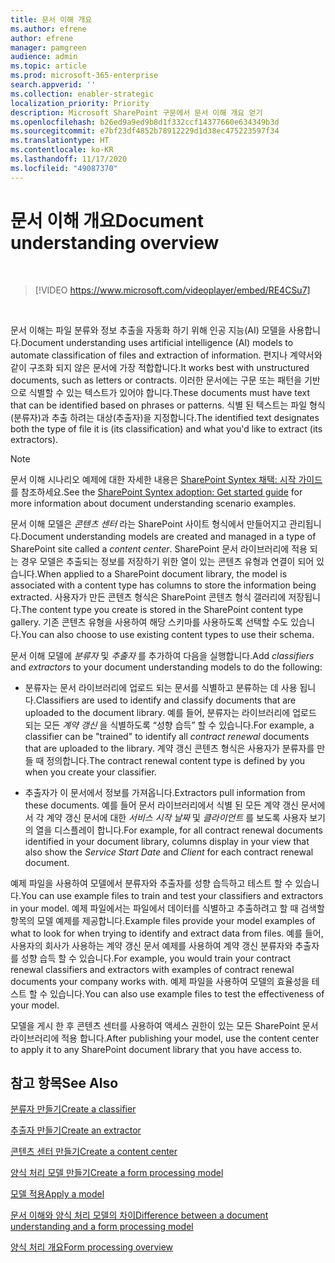 ```yaml
---
title: 문서 이해 개요
ms.author: efrene
author: efrene
manager: pamgreen
audience: admin
ms.topic: article
ms.prod: microsoft-365-enterprise
search.appverid: ''
ms.collection: enabler-strategic
localization_priority: Priority
description: Microsoft SharePoint 구문에서 문서 이해 개요 얻기
ms.openlocfilehash: b26ed9a9ed9b8d1f332ccf14377660e634349b3d
ms.sourcegitcommit: e7bf23df4852b78912229d1d38ec475223597f34
ms.translationtype: HT
ms.contentlocale: ko-KR
ms.lasthandoff: 11/17/2020
ms.locfileid: "49087370"
---
```

# <a name="document-understanding-overview"></a><span data-ttu-id="dec1f-103">문서 이해 개요</span><span class="sxs-lookup"><span data-stu-id="dec1f-103">Document understanding overview</span></span>


</br>

> [!VIDEO https://www.microsoft.com/videoplayer/embed/RE4CSu7] 

</br>

<span data-ttu-id="dec1f-104">문서 이해는 파일 분류와 정보 추출을 자동화 하기 위해 인공 지능(AI) 모델을 사용합니다.</span><span class="sxs-lookup"><span data-stu-id="dec1f-104">Document understanding uses artificial intelligence (AI) models to automate classification of files and extraction of information.</span></span> <span data-ttu-id="dec1f-105">편지나 계약서와 같이 구조화 되지 않은 문서에 가장 적합합니다.</span><span class="sxs-lookup"><span data-stu-id="dec1f-105">It works best with unstructured documents, such as letters or contracts.</span></span> <span data-ttu-id="dec1f-106">이러한 문서에는 구문 또는 패턴을 기반으로 식별할 수 있는 텍스트가 있어야 합니다.</span><span class="sxs-lookup"><span data-stu-id="dec1f-106">These documents must have text that can be identified based on phrases or patterns.</span></span> <span data-ttu-id="dec1f-107">식별 된 텍스트는 파일 형식(분류자)과 추출 하려는 대상(추출자)을 지정합니다.</span><span class="sxs-lookup"><span data-stu-id="dec1f-107">The identified text designates both the type of file it is (its classification) and what you'd like to extract (its extractors).</span></span>

> [!NOTE]
> <span data-ttu-id="dec1f-108">문서 이해 시나리오 예제에 대한 자세한 내용은 [SharePoint Syntex 채택: 시작 가이드](https://docs.microsoft.com/microsoft-365/contentunderstanding/adoption-getstarted#document-understanding-scenario-example)를 참조하세요.</span><span class="sxs-lookup"><span data-stu-id="dec1f-108">See the [SharePoint Syntex adoption: Get started guide](https://docs.microsoft.com/microsoft-365/contentunderstanding/adoption-getstarted#document-understanding-scenario-example) for more information about document understanding scenario examples.</span></span>

<span data-ttu-id="dec1f-109">문서 이해 모델은 *콘텐츠 센터* 라는 SharePoint 사이트 형식에서 만들어지고 관리됩니다.</span><span class="sxs-lookup"><span data-stu-id="dec1f-109">Document understanding models are created and managed in a type of SharePoint site called a *content center*.</span></span> <span data-ttu-id="dec1f-110">SharePoint 문서 라이브러리에 적용 되는 경우 모델은 추출되는 정보를 저장하기 위한 열이 있는 콘텐츠 유형과 연결이 되어 있습니다.</span><span class="sxs-lookup"><span data-stu-id="dec1f-110">When applied to a SharePoint document library, the model is associated with a content type has columns to store the information being extracted.</span></span> <span data-ttu-id="dec1f-111">사용자가 만든 콘텐츠 형식은 SharePoint 콘텐츠 형식 갤러리에 저장됩니다.</span><span class="sxs-lookup"><span data-stu-id="dec1f-111">The content type you create is stored in the SharePoint content type gallery.</span></span> <span data-ttu-id="dec1f-112">기존 콘텐츠 유형을 사용하여 해당 스키마를 사용하도록 선택할 수도 있습니다.</span><span class="sxs-lookup"><span data-stu-id="dec1f-112">You can also choose to use existing content types to use their schema.</span></span>

<span data-ttu-id="dec1f-113">문서 이해 모델에 *분류자* 및 *추출자* 를 추가하여 다음을 실행합니다.</span><span class="sxs-lookup"><span data-stu-id="dec1f-113">Add *classifiers* and *extractors* to your document understanding models to do the following:</span></span> 

- <span data-ttu-id="dec1f-114">분류자는 문서 라이브러리에 업로드 되는 문서를 식별하고 분류하는 데 사용 됩니다.</span><span class="sxs-lookup"><span data-stu-id="dec1f-114">Classifiers are used to identify and classify documents that are uploaded to the document library.</span></span> <span data-ttu-id="dec1f-115">예를 들어, 분류자는 라이브러리에 업로드 되는 모든 *계약 갱신* 을 식별하도록 “성향 습득” 할 수 있습니다.</span><span class="sxs-lookup"><span data-stu-id="dec1f-115">For example, a classifier can be "trained" to identify all *contract renewal* documents that are uploaded to the library.</span></span> <span data-ttu-id="dec1f-116">계약 갱신 콘텐츠 형식은 사용자가 분류자를 만들 때 정의합니다.</span><span class="sxs-lookup"><span data-stu-id="dec1f-116">The contract renewal content type is defined by you when you create your classifier.</span></span>

- <span data-ttu-id="dec1f-117">추출자가 이 문서에서 정보를 가져옵니다.</span><span class="sxs-lookup"><span data-stu-id="dec1f-117">Extractors pull information from these documents.</span></span> <span data-ttu-id="dec1f-118">예를 들어 문서 라이브러리에서 식별 된 모든 계약 갱신 문서에서 각 계약 갱신 문서에 대한 *서비스 시작 날짜* 및 *클라이언트* 를 보도록 사용자 보기의 열을 디스플레이 합니다.</span><span class="sxs-lookup"><span data-stu-id="dec1f-118">For example, for all contract renewal documents identified in your document library, columns display in your view that also show the *Service Start Date* and  *Client* for each contract renewal document.</span></span> 

<span data-ttu-id="dec1f-119">예제 파일을 사용하여 모델에서 분류자와 추출자를 성향 습득하고 테스트 할 수 있습니다.</span><span class="sxs-lookup"><span data-stu-id="dec1f-119">You can use example files to train and test your classifiers and extractors in your model.</span></span> <span data-ttu-id="dec1f-120">예제 파일에서는 파일에서 데이터를 식별하고 추출하려고 할 때 검색할 항목의 모델 예제를 제공합니다.</span><span class="sxs-lookup"><span data-stu-id="dec1f-120">Example files provide your model examples of what to look for when trying to identify and extract data from files.</span></span> <span data-ttu-id="dec1f-121">예를 들어, 사용자의 회사가 사용하는 계약 갱신 문서 예제를 사용하여 계약 갱신 분류자와 추출자를 성향 습득 할 수 있습니다.</span><span class="sxs-lookup"><span data-stu-id="dec1f-121">For example, you would train your contract renewal classifiers and extractors with examples of contract renewal documents your company works with.</span></span> <span data-ttu-id="dec1f-122">예제 파일을 사용하여 모델의 효율성을 테스트 할 수 있습니다.</span><span class="sxs-lookup"><span data-stu-id="dec1f-122">You can also use example files to test the effectiveness of your model.</span></span>

<span data-ttu-id="dec1f-123">모델을 게시 한 후 콘텐츠 센터를 사용하여 액세스 권한이 있는 모든 SharePoint 문서 라이브러리에 적용 합니다.</span><span class="sxs-lookup"><span data-stu-id="dec1f-123">After publishing your model, use the content center to apply it to any SharePoint document library that you have access to.</span></span>  



## <a name="see-also"></a><span data-ttu-id="dec1f-124">참고 항목</span><span class="sxs-lookup"><span data-stu-id="dec1f-124">See Also</span></span>
[<span data-ttu-id="dec1f-125">분류자 만들기</span><span class="sxs-lookup"><span data-stu-id="dec1f-125">Create a classifier</span></span>](create-a-classifier.md)

[<span data-ttu-id="dec1f-126">추출자 만들기</span><span class="sxs-lookup"><span data-stu-id="dec1f-126">Create an extractor</span></span>](create-an-extractor.md)

[<span data-ttu-id="dec1f-127">콘텐츠 센터 만들기</span><span class="sxs-lookup"><span data-stu-id="dec1f-127">Create a content center</span></span>](create-a-content-center.md)

[<span data-ttu-id="dec1f-128">양식 처리 모델 만들기</span><span class="sxs-lookup"><span data-stu-id="dec1f-128">Create a form processing model</span></span>](create-a-form-processing-model.md)

[<span data-ttu-id="dec1f-129">모델 적용</span><span class="sxs-lookup"><span data-stu-id="dec1f-129">Apply a model</span></span>](apply-a-model.md)   

[<span data-ttu-id="dec1f-130">문서 이해와 양식 처리 모델의 차이</span><span class="sxs-lookup"><span data-stu-id="dec1f-130">Difference between a document understanding and a form processing model</span></span>](difference-between-document-understanding-and-form-processing-model.md)
  
[<span data-ttu-id="dec1f-131">양식 처리 개요</span><span class="sxs-lookup"><span data-stu-id="dec1f-131">Form processing overview</span></span>](form-processing-overview.md)
